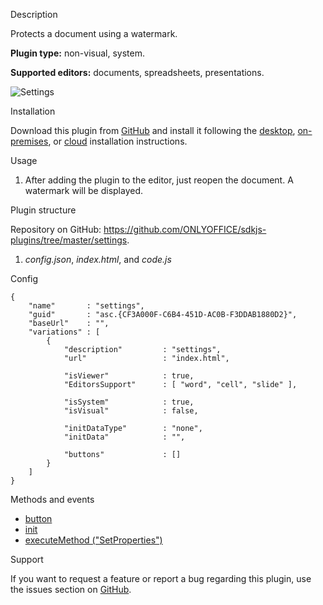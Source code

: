 Description

Protects a document using a watermark.

**Plugin type:** non-visual, system.

**Supported editors:** documents, spreadsheets, presentations.

![Settings](/content/img/plugins/gifs/settings.gif)

Installation

Download this plugin from [GitHub](https://github.com/ONLYOFFICE/sdkjs-plugins/tree/master/settings) and install it following the [desktop](/plugin/installation/desktop), [on-premises](/plugin/installation/onpremises), or [cloud](/plugin/installation/cloud) installation instructions.

Usage

1. After adding the plugin to the editor, just reopen the document. A watermark will be displayed.

Plugin structure

Repository on GitHub: <https://github.com/ONLYOFFICE/sdkjs-plugins/tree/master/settings>.

1. *config.json*, *index.html*, and *code.js*

Config

```
{
    "name"       : "settings",
    "guid"       : "asc.{CF3A000F-C6B4-451D-AC0B-F3DDAB1880D2}",
    "baseUrl"    : "",
    "variations" : [
        {
            "description"         : "settings",
            "url"                 : "index.html",

            "isViewer"            : true,
            "EditorsSupport"      : [ "word", "cell", "slide" ],

            "isSystem"            : true,
            "isVisual"            : false,

            "initDataType"        : "none",
            "initData"            : "",

            "buttons"             : []
        }
    ]
}
```

Methods and events

* [button](/plugin/events/button)
* [init](/plugin/events/init)
* [executeMethod ("SetProperties")](/plugin/executemethod/common/setproperties)

Support

If you want to request a feature or report a bug regarding this plugin, use the issues section on [GitHub](https://github.com/ONLYOFFICE/sdkjs-plugins/issues).
